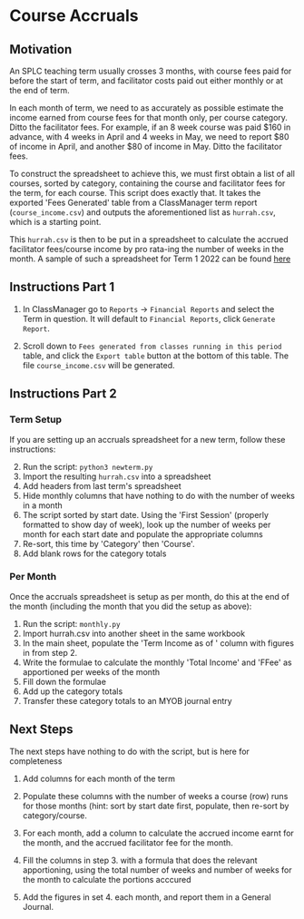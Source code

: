 # Course Accruals

## Motivation

An SPLC teaching term usually crosses 3 months, with course fees paid for before the start of term, and facilitator costs paid out either monthly or at the end of term.

In each month of term, we need to as accurately as possible estimate the income earned from course fees for that month only, per course category. Ditto the facilitator fees. For example, if an 8 week course was paid $160 in advance, with 4 weeks in April and 4 weeks in May, we need to report $80 of income in April, and another $80 of income in May. Ditto the facilitator fees.

To construct the spreadsheet to achieve this, we must first obtain a list of all courses, sorted by category, containing the course and facilitator fees for the term, for each course. This script does exactly that. It takes the exported 'Fees Generated' table from a ClassManager term report (`course_income.csv`) and outputs the aforementioned list as `hurrah.csv`, which is a starting point.

This `hurrah.csv` is then to be put in a spreadsheet to calculate the accrued facilitator fees/course income by pro rata-ing the number of weeks in the month. 
A sample of such a spreadsheet for Term 1 2022 can be found [here](https://docs.google.com/spreadsheets/d/1xhA5-VlcYlu5uovARmEN74ugkUaD-adyTGs5Cd84QvE/edit?usp=sharing)

## Instructions Part 1
1. In ClassManager go to ```Reports``` -> ```Financial Reports``` and select the Term in question. It will default to ```Financial Reports```, click ```Generate Report```.

2. Scroll down to ```Fees generated from classes running in this period``` table, and click the ```Export table``` button at the bottom of this table. The file ```course_income.csv``` will be generated.

## Instructions Part 2

### Term Setup

If you are setting up an accruals spreadsheet for a new term, follow these instructions:

2. Run the script: `python3 newterm.py`
3. Import the resulting `hurrah.csv` into a spreadsheet
4. Add headers from last term's spreadsheet
5. Hide monthly columns that have nothing to do with the number of weeks in a month
6. The script sorted by start date. Using the 'First Session' (properly formatted to show day of week), look up the number of weeks per month for each start date and populate the appropriate columns
7. Re-sort, this time by 'Category' then 'Course'.
8. Add blank rows for the category totals

### Per Month
Once the accruals spreadsheet is setup as per month, do this at the end of the month (including the month that you did the setup as above):

1. Run the script: `monthly.py`
2. Import hurrah.csv into another sheet in the same workbook
3. In the main sheet, populate the 'Term Income as of <Month>' column with figures in from step 2.
4. Write the formulae to calculate the monthly 'Total Income' and 'FFee' as apportioned per weeks of the month
5. Fill down the formulae
6. Add up the category totals
7. Transfer these category totals to an MYOB journal entry

## Next Steps
The next steps have nothing to do with the script, but is here for completeness

1. Add columns for each month of the term

2. Populate these columns with the number of weeks a course (row) runs for those months (hint: sort by start date first, populate, then re-sort by category/course.

3. For each month, add a column to calculate the accrued income earnt for the month, and the accrued facilitator fee for the month.

4. Fill the columns in step 3. with a formula that does the relevant apportioning, using the total number of weeks and number of weeks for the month to calculate the portions acccured

5. Add the figures in set 4. each month, and report them in a General Journal.
